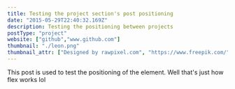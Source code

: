 ```yaml
---
title: Testing the project section's post positioning
date: "2015-05-29T22:40:32.169Z"
description: Testing the positioning between projects
postType: "project"
website: ["github","www.github.com"]
thumbnail: "./leon.png"
thumbnail_attr: ["Designed by rawpixel.com", "https://www.freepik.com/"]
---
```


This post is used to test the positioning of the element. Well that's just how flex works lol